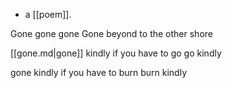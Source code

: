 - a [[poem]].

Gone gone gone
Gone beyond
to the other shore

[[gone.md|gone]] kindly
if you have to go
go kindly

gone kindly
if you have to burn
burn kindly

